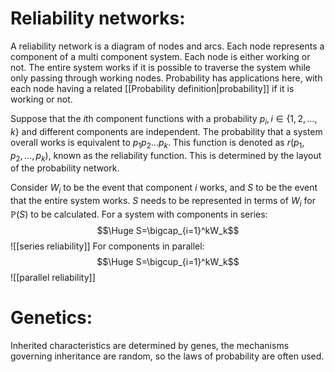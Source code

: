 
# Reliability networks:

A reliability network is a diagram of nodes and arcs. Each node represents a component of a multi component system. Each node is either working or not. The entire system works if it is possible to traverse the system while only passing through working nodes. Probability has applications here, with each node having a related [[Probability definition|probability]] if it is working or not.

Suppose that the $i$th component functions with a probability $p_i,i\in\{1,2,\dots,k\}$ and different components are independent. The probability that a system overall works is equivalent to $p_1p_2\dots p_k$. This function is denoted as $r(p_1,p_2,\dots,p_k)$, known as the reliability function. This is determined by the layout of the probability network.

Consider $W_i$ to be the event that component $i$ works, and $S$ to be the event that the entire system works. $S$ needs to be represented in terms of $W_i$ for $\mathbb{P}(S)$ to be calculated. For a system with components in series:
$$\Huge S=\bigcap_{i=1}^kW_k$$
![[series reliability]]
For components in parallel:$$\Huge S=\bigcup_{i=1}^kW_k$$![[parallel reliability]]
# Genetics:

Inherited characteristics are determined by genes, the mechanisms governing inheritance are random, so the laws of probability are often used.